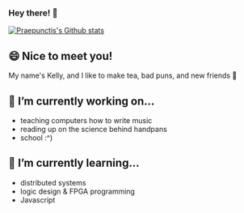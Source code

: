 ### Hey there! 👋

[![Praepunctis's Github stats](https://github-readme-stats.vercel.app/api?username=praepunctis&count_private=true&show_icons=true&theme=tokyonight&hide_title=true)](https://github.com/anuraghazra/github-readme-stats)

## 😄 Nice to meet you!
My name's Kelly, and I like to make tea, bad puns, and new friends 🤙

## 🔭 I’m currently working on...
- teaching computers how to write music
- reading up on the science behind handpans
- school :^)

## 🌱 I’m currently learning...
- distributed systems
- logic design & FPGA programming
- Javascript 


<!--
**praepunctis/praepunctis** is a ✨ _special_ ✨ repository because its `README.md` (this file) appears on your GitHub profile.

Here are some ideas to get you started:

- 🔭 I’m currently working on ...
- 🌱 I’m currently learning ...
- 👯 I’m looking to collaborate on ...
- 🤔 I’m looking for help with ...
- 💬 Ask me about ...
- 📫 How to reach me: ...
- 😄 Pronouns: ...
- ⚡ Fun fact: ...
-->
